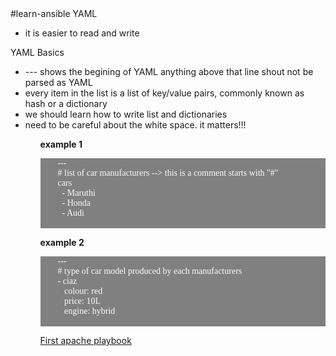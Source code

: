 <!DOCTYPE html>
<html>
<head>
    <style>
        pre {
            display: block;
            font-family: campriya;
            white-space: pre;
            margin: 1em 0;
            color: rgb(250,250,250);
            background-color: gray;
        } 
    </style>
<body>
#learn-ansible
YAML 
   <ul> <li> it is easier to read and write </li></ul>
YAML Basics
   <p> 
        <ul> 
            <li> --- shows the begining of YAML anything above that line shout not be parsed as YAML </li>
            <li> every item in the list is a list of key/value pairs, commonly known as hash or a dictionary </li>
            <li>we should learn how to write list and dictionaries </li>
            <li>need to be careful about the white space. it matters!!! </li>
        <ul>
    </p>
<p> <b> example 1 </b> </p>

<div>
    <pre>
        --- 
        # list of car manufacturers --> this is a comment starts with "#" 
        cars
          - Maruthi
          - Honda
          - Audi
    </pre>
</div>
<b>example 2 </b>
<div>
    <pre>
        ---
        # type of car model produced by each manufacturers 
        - ciaz
           colour: red
           price: 10L
           engine: hybrid
    </pre>
</div>
<div>
    <a href="apache.yml">First apache playbook</a>
</div>
</body>
</html>
